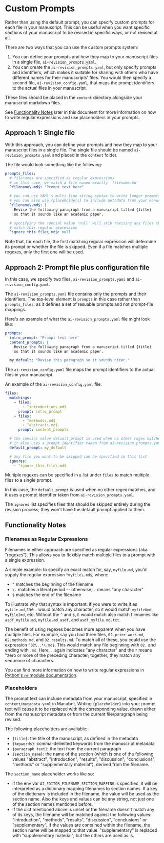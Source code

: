 # Custom Prompts

Rather than using the default prompt, you can specify custom prompts for each file in your manuscript.
This can be useful when you want specific sections of your manuscript to be revised in specific ways, or not revised at all.

There are two ways that you can use the custom prompts system:
1. You can define your prompts and how they map to your manuscript files in a single file, `ai-revision_prompts.yaml`.
2. You can create the `ai-revision_prompts.yaml`, but only specify prompts and identifiers, which makes it suitable for sharing with others who have different names for their manuscripts' files.
You would then specify a second file, `ai-revision_config.yaml`, that maps the prompt identifiers to the actual files in your manuscript.

These files should be placed in the `content` directory alongside your manuscript markdown files.

See [Functionality Notes](#functionality-notes) later in this document for more information on how to write regular expressions and use placeholders in your prompts.

## Approach 1: Single file

With this approach, you can define your prompts and how they map to your manuscript files in a single file.
The single file should be named `ai-revision_prompts.yaml` and placed in the `content` folder.

The file would look something like the following:

```yaml
prompts_files:
  # filenames are specified as regular expressions
  # in this case, we match a file named exactly 'filename.md'
  ^filename\.md$: "Prompt text here"

  # you can use YAML's multi-line string syntax to write longer prompts
  # you can also use {placeholders} to include metadata from your manuscript
  ^filename\.md$: |
    Revise the following paragraph from a manuscript titled {title}
    so that it sounds like an academic paper.

  # specifying the special value 'null' will skip revising any files that
  # match this regular expression
  ^ignore_this_file\.md$: null
```

Note that, for each file, the first matching regular expression will determine its prompt or whether the file is skipped.
Even if a file matches multiple regexes, only the first one will be used.


## Approach 2: Prompt file plus configuration file

In this case, we specify two files, `ai-revision_prompts.yaml` and `ai-revision_config.yaml`.

The `ai-revision_prompts.yaml` file contains only the prompts and their identifiers.
The top-level element is `prompts` in this case rather than `prompts_files`, as it defines a set of resuable prompts and not prompt-file mappings.

Here's an example of what the `ai-revision_prompts.yaml` file might look like:
```yaml
prompts:
  intro_prompt: "Prompt text here"
  content_prompts: |
    Revise the following paragraph from a manuscript titled {title}
    so that it sounds like an academic paper.

  my_default: "Revise this paragraph so it sounds nicer."
```

The `ai-revision_config.yaml` file maps the prompt identifiers to the actual files in your manuscript.

An example of the `ai-revision_config.yaml` file:
```yaml
files:
  matchings:
    - files:
        - ^introduction\.md$
      prompt: intro_prompt
    - files:
        - ^methods\.md$
        - ^abstract\.md$
      prompt: content_prompts

  # the special value default_prompt is used when no other regex matches
  # it also uses a prompt identifier taken from ai-revision_prompts.yaml
  default_prompt: my_default

  # any file you want to be skipped can be specified in this list
  ignores:
    - ^ignore_this_file\.md$
```

Multiple regexes can be specified in a list under `files` to match multiple files to a single prompt.

In this case, the `default_prompt` is used when no other regex matches, and it uses a prompt identifier taken from `ai-revision_prompts.yaml`.

The `ignores` list specifies files that should be skipped entirely during the revision process; they won't have the default prompt applied to them.


## Functionality Notes

### Filenames as Regular Expressions

Filenames in either approach are specified as regular expressions (aka "regexes").
This allows you to flexibly match multiple files to a prompt with a single expression.

A simple example: to specify an exact match for, say, `myfile.md`, you'd supply the regular expression `^myfile\.md$`, where:
- `^` matches the beginning of the filename
- `\.` matches a literal period -- otherwise, `.` means "any character"
- `$` matches the end of the filename

To illustrate why that syntax is important: if you were to write it as `myfile.md`, the `.` would match any character, so it would match `myfileAmd`, `myfile2md`, etc.
Without the `^` and `$`, it would match also match filenames like `asdf_myfile.md`, `myfile.md_asdf`, and `asdf_myfile.md.txt`.

The benefit of using regexes becomes more apparent when you have multiple files.
For example, say you had three files, `02.prior-work.md`, `02.methods.md`, and `02.results.md`. To match all of these, you could use the expression `^02\..*\.md$`.
This would match any file beginning with `02.` and ending with `.md`.
Here, `.` again indicates "any character" and the `*` means "zero or more of the preceding character; together, they match any sequence of characters.

You can find more information on how to write regular expressions in [Python's `re` module documentation](https://docs.python.org/3/library/re.html#regular-expression-syntax).


### Placeholders

The prompt text can include metadata from your manuscript, specified in `content/metadata.yaml` in Manubot. Writing
`{placeholder}` into your prompt text will cause it to be replaced with the corresponding value, drawn either
from the manuscript metadata or from the current file/paragraph being revised.

The following placeholders are available:
- `{title}`: the title of the manuscript, as defined in the metadata
- `{keywords}`: comma-delimited keywords from the manuscript metadata
- `{paragraph_text}`: the text from the current paragraph
- `{section_name}`: the name of the section (which is one of the following values "abstract",  "introduction", "results", "discussion", "conclusions", "methods" or "supplementary material"), derived from the filename.

The `section_name` placeholder works like so:
- if the env var `AI_EDITOR_FILENAME_SECTION_MAPPING` is specified, it will be interpreted as a dictionary mapping filenames to section names.
If a key of the dictionary is included in the filename, the value will be used as the section name.
Also the keys and values can be any string, not just one of the section names mentioned before.
- If the dict mentioned above is unset or the filename doesn't match any of its keys, the filename will be matched against the following values: "introduction", "methods", "results", "discussion", "conclusions" or "supplementary".
If the values are contained within the filename, the section name will be mapped to that value. "supplementary" is replaced with "supplementary material", but the others are used as is.
